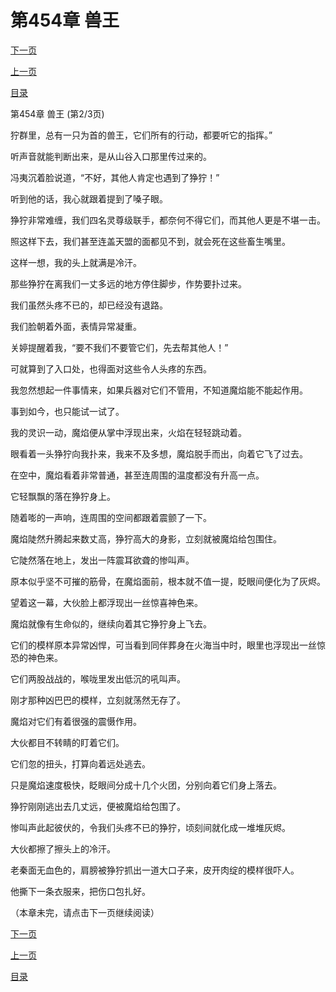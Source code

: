 <h1>第454章    兽王</h1>
            <div><p><a href="./1361_%E7%AC%AC454%E7%AB%A0_%E5%85%BD%E7%8E%8B.md">下一页</a></p><p><a href="./1359_%E7%AC%AC454%E7%AB%A0_%E5%85%BD%E7%8E%8B.md">上一页</a></p><p><a href="../">目录</a></p></div>
            <div><p>第454章    兽王 (第2/3页)</p><p>狞群里，总有一只为首的兽王，它们所有的行动，都要听它的指挥。”</p><p>听声音就能判断出来，是从山谷入口那里传过来的。</p><p>冯夷沉着脸说道，“不好，其他人肯定也遇到了狰狞！”</p><p>听到他的话，我心就跟着提到了嗓子眼。</p><p>狰狞非常难缠，我们四名灵尊级联手，都奈何不得它们，而其他人更是不堪一击。</p><p>照这样下去，我们甚至连盖天盟的面都见不到，就会死在这些畜生嘴里。</p><p>这样一想，我的头上就满是冷汗。</p><p>那些狰狞在离我们一丈多远的地方停住脚步，作势要扑过来。</p><p>我们虽然头疼不已的，却已经没有退路。</p><p>我们脸朝着外面，表情异常凝重。</p><p>关婷提醒着我，“要不我们不要管它们，先去帮其他人！”</p><p>可就算到了入口处，也得面对这些令人头疼的东西。</p><p>我忽然想起一件事情来，如果兵器对它们不管用，不知道魔焰能不能起作用。</p><p>事到如今，也只能试一试了。</p><p>我的灵识一动，魔焰便从掌中浮现出来，火焰在轻轻跳动着。</p><p>眼看着一头狰狞向我扑来，我来不及多想，魔焰脱手而出，向着它飞了过去。</p><p>在空中，魔焰看着非常普通，甚至连周围的温度都没有升高一点。</p><p>它轻飘飘的落在狰狞身上。</p><p>随着嘭的一声响，连周围的空间都跟着震颤了一下。</p><p>魔焰陡然升腾起来数丈高，狰狞高大的身影，立刻就被魔焰给包围住。</p><p>它陡然落在地上，发出一阵震耳欲聋的惨叫声。</p><p>原本似乎坚不可摧的筋骨，在魔焰面前，根本就不值一提，眨眼间便化为了灰烬。</p><p>望着这一幕，大伙脸上都浮现出一丝惊喜神色来。</p><p>魔焰就像有生命似的，继续向着其它狰狞身上飞去。</p><p>它们的模样原本异常凶悍，可当看到同伴葬身在火海当中时，眼里也浮现出一丝惊恐的神色来。</p><p>它们两股战战的，喉咙里发出低沉的吼叫声。</p><p>刚才那种凶巴巴的模样，立刻就荡然无存了。</p><p>魔焰对它们有着很强的震慑作用。</p><p>大伙都目不转睛的盯着它们。</p><p>它们忽的扭头，打算向着远处逃去。</p><p>只是魔焰速度极快，眨眼间分成十几个火团，分别向着它们身上落去。</p><p>狰狞刚刚逃出去几丈远，便被魔焰给包围了。</p><p>惨叫声此起彼伏的，令我们头疼不已的狰狞，顷刻间就化成一堆堆灰烬。</p><p>大伙都擦了擦头上的冷汗。</p><p>老秦面无血色的，肩膀被狰狞抓出一道大口子来，皮开肉绽的模样很吓人。</p><p>他撕下一条衣服来，把伤口包扎好。</p><p>（本章未完，请点击下一页继续阅读）</p></div>
            <div><p><a href="./1361_%E7%AC%AC454%E7%AB%A0_%E5%85%BD%E7%8E%8B.md">下一页</a></p><p><a href="./1359_%E7%AC%AC454%E7%AB%A0_%E5%85%BD%E7%8E%8B.md">上一页</a></p><p><a href="../">目录</a></p></div>